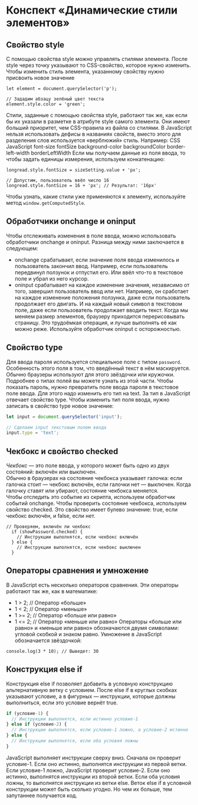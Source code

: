 # Конспект «Динамические стили элементов»
## Свойство style
С помощью свойства style можно управлять стилями элемента. После style через точку указывают то CSS-свойство, которое нужно изменить. Чтобы изменить стиль элемента, указанному свойству нужно присвоить новое значение

```JS
let element = document.querySelector('p');

// Зададим абзацу зелёный цвет текста
element.style.color = 'green';
```
Стили, заданные с помощью свойства style, работают так же, как если бы их указали в разметке в атрибуте style самого элемента. Они имеют больший приоритет, чем CSS-правила из файла со стилями.
В JavaScript нельзя использовать дефисы в названиях свойств, вместо этого для разделения слов используется «верблюжий» стиль. Например:
CSS	JаvaScript
font-size	fontSize
background-color	backgroundColor
border-left-width	borderLeftWidth
Если мы получаем данные из поля ввода, то чтобы задать единицы измерения, используем конкатенацию:

```JS
longread.style.fontSize = sizeSetting.value + 'px';

// Допустим, пользователь ввёл число 16
longread.style.fontSize = 16 + 'px'; // Результат: '16px'
```

Чтобы узнать, какие стили уже применяются к элементу, используйте метод `window.getComputedStyle`.
## Обработчики onchange и oninput
Чтобы отслеживать изменения в поле ввода, можно использовать обработчики onchange и oninput. Разница между ними заключается в следующем:
* 	onchange срабатывает, если значение поля ввода изменилось и пользователь закончил ввод. Например, если пользователь передвинул ползунок и отпустил его. Или ввёл что-то в текстовое поле и убрал из него курсор.
* 	oninput срабатывает на каждое изменение значения, независимо от того, завершил пользователь ввод или нет. Например, он сработает на каждое изменение положения ползунка, даже если пользователь продолжает его двигать. И на каждый новый символ в текстовом поле, даже если пользователь продолжает вводить текст.
Когда мы меняем размер элементов, браузеру приходится перерисовывать страницу. Это трудоёмкая операция, и лучше выполнять её как можно реже. Используйте обработчик oninput с осторожностью.
## Свойство type
Для ввода пароля используется специальное поле с типом `password`. Особенность этого поля в том, что введённый текст в нём маскируется. Обычно браузеры используют для этого звёздочки или кружочки. Подробнее о типах полей вы можете узнать из этой части.
Чтобы показать пароль, нужно превратить поле ввода пароля в текстовое поле ввода. Для этого надо изменить его тип на text. За тип в JavaScript отвечает свойство type. Чтобы изменить тип поля ввода, нужно записать в свойство type новое значение:
```js
let input = document.querySelector('input');

// Сделаем input текстовым полем ввода
input.type = 'text';
```
## Чекбокс и свойство checked
*Чекбокс* — это поле ввода, у которого может быть одно из двух состояний: включён или выключен.  
Обычно в браузерах на состояние чекбокса указывает галочка: если галочка стоит — чекбокс включён, если галочки нет — выключен. Когда галочку ставят или убирают, состояние чекбокса меняется.  
Чтобы отследить это событие из скрипта, используем обработчик событий onchange.
Чтобы проверить состояние чекбокса, используем свойство checked. Это свойство имеет булево значение: true, если чекбокс включён, и false, если нет.

```JS
// Проверяем, включён ли чекбокс
  if (showPassword.checked) {
    // Инструкции выполнятся, если чекбокс включён
  } else {
    // Инструкции выполнятся, если чекбокс выключен
  }
```  
## Операторы сравнения и умножение
В JavaScript есть несколько операторов сравнения. Эти операторы работают так же, как в математике:
* 1 > 2;  // Оператор «больше»  
* 1 < 2;  // Оператор «меньше»  
* 1 >= 2; // Оператор «больше или равно»
* 1 <= 2; // Оператор «меньше или равно»
Операторы «больше или равно» и «меньше или равно» обозначаются двумя символами: угловой скобкой и знаком равно.
Умножение в JavaScript обозначается звёздочкой:
```JS
console.log(3 * 10); // Выведет: 30
```
## Конструкция else if
Конструкция else if позволяет добавить в условную конструкцию альтернативную ветку с условием. После else if в круглых скобках указывают условие, а в фигурных — инструкции, которые должны выполниться, если это условие вернёт true.
```js
if (условие-1) {
  // Инструкции выполнятся, если истинно условие-1
} else if (условие-2) {
  // Инструкции выполнятся, если условие-1 ложно, а условие-2 истинно
} else {
  // Инструкции выполнятся, если оба условия ложны
}
```
JavaScript выполняет инструкции сверху вниз. Сначала он проверит условие-1. Если оно истинно, выполнятся инструкции из первой ветки. Если условие-1 ложно, JavaScript проверит условие-2. Если оно истинно, выполнятся инструкции из второй ветки. Если оба условия ложны, то выполнятся инструкции из ветки else.
Веток else if в условной конструкции может быть сколько угодно. Но чем их больше, тем запутаннее получается код.

